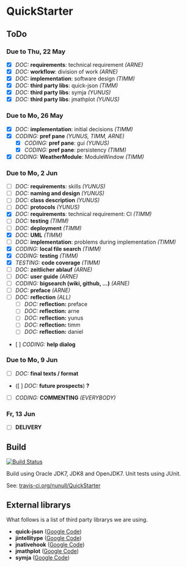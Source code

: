 QuickStarter
============

ToDo
----

### Due to Thu, 22 May

* [x] *DOC:* **requirements**: technical requirement *(ARNE)*
* [x] *DOC:* **workflow**: division of work *(ARNE)*
* [x] *DOC:* **implementation**: software design *(TIMM)*
* [x] *DOC:* **third party libs**: quick-json *(TIMM)*
* [x] *DOC:* **third party libs**: symja *(YUNUS)*
* [x] *DOC:* **third party libs**: jmathplot *(YUNUS)*

### Due to Mo, 26 May

* [x] *DOC:* **implementation**: initial decisions *(TIMM)*
* [x] *CODING:* **pref pane** *(YUNUS, TIMM, ARNE)*
  * [x] *CODING:* **pref pane**: gui *(YUNUS)*
  * [x] *CODING:* **pref pane**: persistency *(TIMM)*
* [x] *CODING:* **WeatherModule**: ModuleWindow *(TIMM)*

### Due to Mo, 2 Jun

* [ ] *DOC:* **requirements**: skills *(YUNUS)*
* [ ] *DOC:* **naming and design** *(YUNUS)*
* [ ] *DOC:* **class description** *(YUNUS)*
* [ ] *DOC:* **protocols** *(YUNUS)*
* [x] *DOC:* **requirements**: technical requirement: CI *(TIMM)*
* [ ] *DOC:* **testing** *(TIMM)*
* [ ] *DOC:* **deployment** *(TIMM)*
* [x] *DOC:* **UML** *(TIMM)*
* [ ] *DOC:* **implementation**: problems during implementation *(TIMM)*
* [x] *CODING:* **local file search** *(TIMM)*
* [x] *CODING:* **testing** *(TIMM)*
* [x] *TESTING:* **code coverage** *(TIMM)*
* [ ] *DOC:* **zeitlicher ablauf** *(ARNE)*
* [ ] *DOC:* **user guide** *(ARNE)*
* [ ] *CODING:* **bigsearch (wiki, github, ...)** *(ARNE)*
* [ ] *DOC:* **preface** *(ARNE)*
* [ ] *DOC:* **reflection** *(ALL)*
  * [ ] *DOC:* **reflection:** preface
  * [ ] *DOC:* **reflection:** arne
  * [ ] *DOC:* **reflection:** yunus
  * [ ] *DOC:* **reflection:** timm
  * [ ] *DOC:* **reflection:** daniel
* [ ] *CODING:* **help dialog**

### Due to Mo, 9 Jun

* [ ] *DOC:* **final texts / format**
* ([ ] *DOC:* **future prospects**) **?**
* [ ] *CODING:* **COMMENTING** *(EVERYBODY)*

### Fr, 13 Jun

* [ ] **DELIVERY**

Build
-----

[![Build Status](https://travis-ci.org/nunull/QuickStarter.svg?branch=master)](https://travis-ci.org/nunull/QuickStarter)

Build using Oracle JDK7, JDK8 and OpenJDK7. Unit tests using JUnit.

See: [travis-ci.org/nunull/QuickStarter](https://travis-ci.org/nunull/QuickStarter)

External librarys
-----------------

What follows is a list of third party librarys we are using.

* **quick-json** ([Google Code](https://code.google.com/p/quick-json/))
* **jintellitype** ([Google Code](https://code.google.com/p/jintellitype/))
* **jnativehook** ([Google Code](https://code.google.com/p/jnativehook/))
* **jmathplot** ([Google Code](https://code.google.com/p/jmathplot/))
* **symja** ([Google Code](https://code.google.com/p/symja/))
